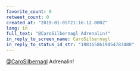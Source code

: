 ```yaml
---
favorite_count: 0
retweet_count: 0
created_at: "2019-01-05T21:16:12.000Z"
lang: in
full_text: "@CaroSilbernagl Adrenalin!"
in_reply_to_screen_name: CaroSilbernagl
in_reply_to_status_id_str: "1081658619454783488"
---
```


[@CaroSilbernagl](https://twitter.com/CaroSilbernagl) Adrenalin!
